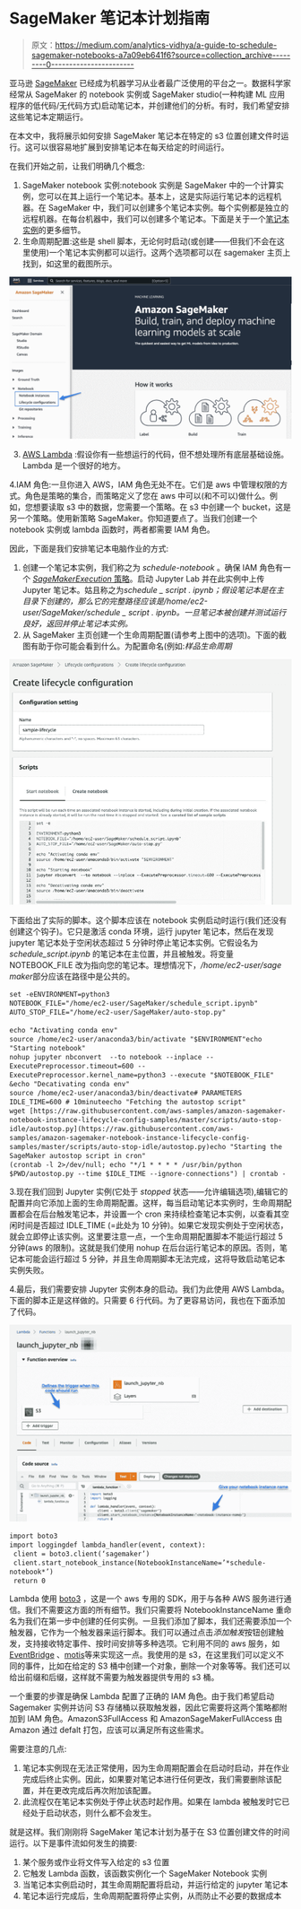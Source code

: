 # SageMaker 笔记本计划指南

> 原文：<https://medium.com/analytics-vidhya/a-guide-to-schedule-sagemaker-notebooks-a7a09eb641f6?source=collection_archive---------0----------------------->

亚马逊 [SageMaker](https://aws.amazon.com/sagemaker/) 已经成为机器学习从业者最广泛使用的平台之一。数据科学家经常从 SageMaker 的 notebook 实例或 SageMaker studio(一种构建 ML 应用程序的低代码/无代码方式)启动笔记本，并创建他们的分析。有时，我们希望安排这些笔记本定期运行。

在本文中，我将展示如何安排 SageMaker 笔记本在特定的 s3 位置创建文件时运行。这可以很容易地扩展到安排笔记本在每天给定的时间运行。

在我们开始之前，让我们明确几个概念:

1.  SageMaker notebook 实例:notebook 实例是 SageMaker 中的一个计算实例，您可以在其上运行一个笔记本。基本上，这是实际运行笔记本的远程机器。在 SageMaker 中，我们可以创建多个笔记本实例。每个实例都是独立的远程机器。在每台机器中，我们可以创建多个笔记本。下面是关于一个[笔记本实例](https://docs.aws.amazon.com/sagemaker/latest/dg/nbi.html)的更多细节。
2.  生命周期配置:这些是 shell 脚本，无论何时启动(或创建——但我们不会在这里使用)一个笔记本实例都可以运行。这两个选项都可以在 sagemaker 主页上找到，如这里的截图所示。

![](img/523925a1457a364626fce1e17d34bd1c.png)

3. [AWS Lambda](https://aws.amazon.com/lambda/) :假设你有一些想运行的代码，但不想处理所有底层基础设施。Lambda 是一个很好的地方。

4.IAM 角色:一旦你进入 AWS，IAM 角色无处不在。它们是 aws 中管理权限的方式。角色是策略的集合，而策略定义了您在 aws 中可以(和不可以)做什么。例如，您想要读取 s3 中的数据，您需要一个策略。在 s3 中创建一个 bucket，这是另一个策略。使用新策略 SageMaker。你知道要点了。当我们创建一个 notebook 实例或 lambda 函数时，两者都需要 IAM 角色。

因此，下面是我们安排笔记本电脑作业的方式:

1.  创建一个笔记本实例，我们称之为 *schedule-notebook* 。确保 IAM 角色有一个 [*SageMakerExecution* 策略](https://docs.aws.amazon.com/sagemaker/latest/dg/sagemaker-roles.html#sagemaker-roles-create-execution-role)。启动 Jupyter Lab 并在此实例中上传 Jupyter 笔记本。姑且称之为*schedule _ script . ipynb；*假设笔记本是在主目录下创建的，那么它的完整路径应该是*/home/ec2-user/SageMaker/schedule _ script . ipynb。一旦笔记本被创建并测试运行良好，返回并停止笔记本实例。*
2.  从 SageMaker 主页创建一个生命周期配置(请参考上图中的选项)。下面的截图有助于你可能会看到什么。为配置命名(例如:*样品生命周期*

![](img/8ae770e0833fe03354e38bdd17f259ab.png)

下面给出了实际的脚本。这个脚本应该在 notebook 实例启动时运行(我们还没有创建这个钩子)。它只是激活 conda 环境，运行 jupyter 笔记本，然后在发现 jupyter 笔记本处于空闲状态超过 5 分钟时停止笔记本实例。它假设名为 *schedule_script.ipynb* 的笔记本在主位置，并且被触发。将变量 NOTEBOOK_FILE 改为指向您的笔记本。理想情况下，*/home/ec2-user/sage maker*部分应该在路径中是公共的。

```
set -eENVIRONMENT=python3
NOTEBOOK_FILE="/home/ec2-user/SageMaker/schedule_script.ipynb"
AUTO_STOP_FILE="/home/ec2-user/SageMaker/auto-stop.py"

echo "Activating conda env"
source /home/ec2-user/anaconda3/bin/activate "$ENVIRONMENT"echo "Starting notebook"
nohup jupyter nbconvert  --to notebook --inplace --ExecutePreprocessor.timeout=600 --ExecutePreprocessor.kernel_name=python3 --execute "$NOTEBOOK_FILE" &echo "Decativating conda env"
source /home/ec2-user/anaconda3/bin/deactivate# PARAMETERS
IDLE_TIME=600 # 10minuteecho "Fetching the autostop script"
wget [https://raw.githubusercontent.com/aws-samples/amazon-sagemaker-notebook-instance-lifecycle-config-samples/master/scripts/auto-stop-idle/autostop.py](https://raw.githubusercontent.com/aws-samples/amazon-sagemaker-notebook-instance-lifecycle-config-samples/master/scripts/auto-stop-idle/autostop.py)echo "Starting the SageMaker autostop script in cron"
(crontab -l 2>/dev/null; echo "*/1 * * * * /usr/bin/python $PWD/autostop.py --time $IDLE_TIME --ignore-connections") | crontab -
```

3.现在我们回到 Jupyter 实例(它处于 *stopped* 状态——允许编辑选项),编辑它的配置并向它添加上面的生命周期配置。这样，每当启动笔记本实例时，生命周期配置都会在后台触发笔记本，并设置一个 cron 来持续检查笔记本实例，以查看其空闲时间是否超过 IDLE_TIME (=此处为 10 分钟)。如果它发现实例处于空闲状态，就会立即停止该实例。这里要注意一点，一个生命周期配置脚本不能运行超过 5 分钟(aws 的限制)。这就是我们使用 nohup 在后台运行笔记本的原因。否则，笔记本可能会运行超过 5 分钟，并且生命周期脚本无法完成，这将导致启动笔记本实例失败。

4.最后，我们需要安排 Jupyter 实例本身的启动。我们为此使用 AWS Lambda。下面的脚本正是这样做的。只需要 6 行代码。为了更容易访问，我也在下面添加了代码。

![](img/bd5332f1faa0625d4670f7bd6d93bf8d.png)

```
import boto3
import loggingdef lambda_handler(event, context):
 client = boto3.client(‘sagemaker’)
 client.start_notebook_instance(NotebookInstanceName=’*schedule-notebook*’)
 return 0
```

Lambda 使用 [boto3](https://boto3.amazonaws.com/v1/documentation/api/latest/index.html) ，这是一个 aws 专用的 SDK，用于与各种 AWS 服务进行通信。我们不需要这方面的所有细节。我们只需要将 NotebookInstanceName 重命名为我们在第一步中创建的任何实例。一旦我们添加了脚本，我们还需要添加一个触发器，它作为一个触发器来运行脚本。我们可以通过点击*添加触发*按钮创建触发，支持接收特定事件、按时间安排等多种选项。它利用不同的 aws 服务，如 [EventBridge](https://docs.aws.amazon.com/eventbridge/index.html) 、[motis](https://docs.aws.amazon.com/streams/latest/dev/introduction.html)等来实现这一点。我使用的是 s3，在这里我们可以定义不同的事件，比如在给定的 S3 桶中创建一个对象，删除一个对象等等。我们还可以给出前缀和后缀，这样就不需要为触发器提供专用的 s3 桶。

一个重要的步骤是确保 Lambda 配置了正确的 IAM 角色。由于我们希望启动 Sagemaker 实例并访问 S3 存储桶以获取触发器，因此它需要将这两个策略都附加到 IAM 角色。AmazonS3FullAccess 和 AmazonSageMakerFullAccess 由 Amazon 通过 defalt 打包，应该可以满足所有这些需求。

需要注意的几点:

1.  笔记本实例现在无法正常使用，因为生命周期配置会在启动时启动，并在作业完成后终止实例。因此，如果要对笔记本进行任何更改，我们需要删除该配置，并在更改完成后再次附加该配置。
2.  此流程仅在笔记本实例处于停止状态时起作用。如果在 lambda 被触发时它已经处于启动状态，则什么都不会发生。

就是这样。我们刚刚将 SageMaker 笔记本计划为基于在 S3 位置创建文件的时间运行。以下是事件流如何发生的摘要:

1.  某个服务或作业将文件写入给定的 s3 位置
2.  它触发 Lambda 函数，该函数实例化一个 SageMaker Notebook 实例
3.  当笔记本实例启动时，其生命周期配置将启动，并运行给定的 jupyter 笔记本
4.  笔记本运行完成后，生命周期配置将停止实例，从而防止不必要的数据成本
